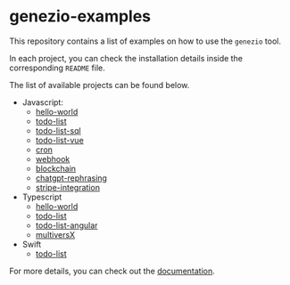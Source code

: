 # genezio-examples

This repository contains a list of examples on how to use the `genezio` tool.

In each project, you can check the installation details inside the corresponding `README` file.

The list of available projects can be found below.
 - Javascript:
     - [hello-world](javascript/hello-world)
     - [todo-list](javascript/todo-list)
     - [todo-list-sql](javascript/todo-list-sql)
     - [todo-list-vue](javascript/todo-list-vue)
     - [cron](javascript/cron)
     - [webhook](javascript/webhook)
     - [blockchain](javascript/blockchain)
     - [chatgpt-rephrasing](javascript/chatgpt-project)
     - [stripe-integration](javascript/stripe-js)
 - Typescript
     - [hello-world](typescript/hello-world)
     - [todo-list](typescript/todo-list)
     - [todo-list-angular](typescript/todo-list-angular)
     - [multiversX](typescript/multiversx)
 - Swift
     - [todo-list](swift/todo-list)

For more details, you can check out the [documentation](https://docs.genez.io/genezio-documentation/).
